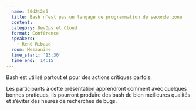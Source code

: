 ```yaml
---
  name: 20d2t2s5
  title: Bash n'est pas un langage de programmation de seconde zone
  content:
  category: DevOps et Cloud
  format: Conférence 
  speakers: 
    - René Ribaud
  room: Mezzanine
  time_start: '13:30'
  time_end: '14:15'
---
```

Bash est utilisé partout et pour des actions critiques parfois. 

Les participants à cette présentation apprendront comment avec quelques bonnes pratiques, ils pourront produire des bash de bien meilleures qualités et s’éviter des heures de recherches de bugs.
